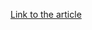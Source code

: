 [Link to the article](https://www.bleepingcomputer.com/news/security/us-arrests-scattered-spider-suspect-linked-to-telecom-hacks/)
